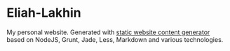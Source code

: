 Eliah-Lakhin
============

My personal website. Generated with [static website content generator](https://github.com/Eliah-Lakhin/Eliah-Lakhin.github.io-builder)
based on NodeJS, Grunt, Jade, Less, Markdown and various technologies.